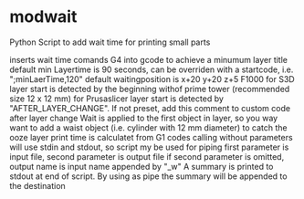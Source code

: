 # modwait
Python Script to add wait time for printing small parts

inserts wait time comands G4 into gcode to achieve a minumum layer title
default min Layertime is 90 seconds, can be overriden with a startcode, i.e. ";minLaerTime,120"
default waitingposition is x+20 y+20 z+5 F1000
for S3D layer start is detected by the beginning withof prime tower (recommended size 12 x 12 mm)
for Prusaslicer layer start is detected by "AFTER_LAYER_CHANGE". If not preset, add this comment to custom code after layer change
Wait is applied to the first object in layer, so you way want to add a waist object (i.e. cylinder with 12 mm diameter) to catch the ooze
layer print time is calculatet from G1 codes
calling without parameters will use stdin and stdout, so script my be used for piping
first parameter is input file, second parameter is output file
if second parameter is omitted, output name is input name appended by "_w"
A summary is printed to stdout at end of script. By using as pipe the summary will be appended to the destination

